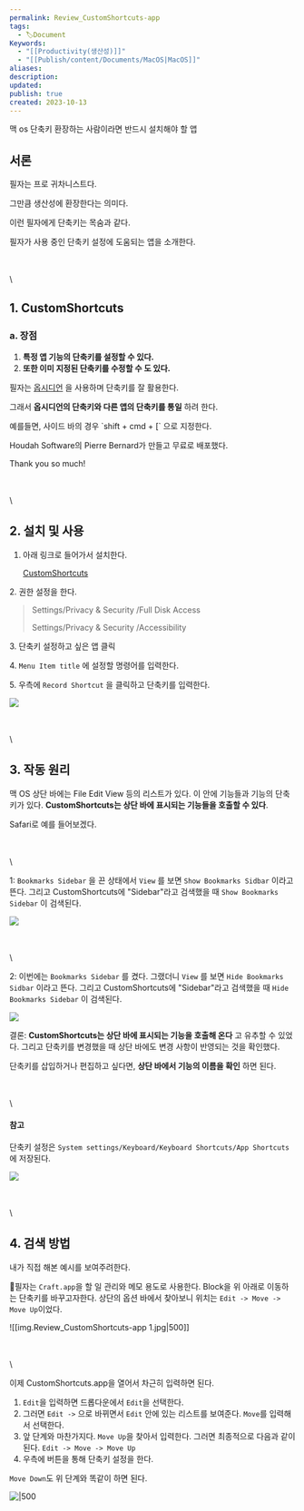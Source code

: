 ```yaml
---
permalink: Review_CustomShortcuts-app
tags:
  - 🏷️Document
Keywords:
  - "[[Productivity(생산성)]]"
  - "[[Publish/content/Documents/MacOS|MacOS]]"
aliases: 
description: 
updated: 
publish: true
created: 2023-10-13
---
```

맥 os 단축키 환장하는 사람이라면 반드시 설치해야 할 앱


## 서론

필자는 프로 귀차니스트다.

그만큼 생산성에 환장한다는 의미다.

이런 필자에게 단축키는 목숨과 같다.

필자가 사용 중인 단축키 설정에 도움되는 앱을 소개한다.

\
\
\
	

## 1\. CustomShortcuts

### a. 장점

1. **특정 앱 기능의 단축키를 설정할 수 있다.**
2. **또한 이미 지정된 단축키를 수정할 수 도 있다.**

필자는 [옵시디언](__GHOST_URL__/tag/obsidieon/) 을 사용하며 단축키를 잘 활용한다.

그래서 **옵시디언의 단축키와 다른 앱의 단축키를 통일** 하려 한다.

예를들면, 사이드 바의 경우 \`shift + cmd + \[\` 으로 지정한다.

Houdah Software의 Pierre Bernard가 만들고 무료로 배포했다.

Thank you so much!

\
\
\
	

## 2. 설치 및 사용

1. 아래 링크로 들어가서 설치한다.

   [CustomShortcuts](https://www.houdah.com/customShortcuts/)

2\. 권한 설정을 한다.

> Settings/Privacy & Security /Full Disk Access
>
> Settings/Privacy & Security /Accessibility

3\. 단축키 설정하고 싶은 앱 클릭

4\. `Menu Item title` 에 설정할 명령어를 입력한다.

5\. 우측에 `Record Shortcut` 을 클릭하고 단축키를 입력한다.

![](https://i.imgur.com/K9Jmcwb.jpg)


\
\
\
	

## 3. 작동 원리

맥 OS 상단 바에는 File Edit View 등의 리스트가 있다. 이 안에 기능들과 기능의 단축키가 있다. **CustomShortcuts는 상단 바에 표시되는 기능들을 호출할 수 있다**.

Safari로 예를 들어보겠다.

\
\
\
	

1: `Bookmarks Sidebar` 을 끈 상태에서 `View` 를 보면 `Show Bookmarks Sidbar` 이라고 뜬다. 그리고 CustomShortcuts에 "Sidebar"라고 검색했을 때 `Show Bookmarks Sidebar` 이 검색된다.

![](https://i.imgur.com/95BHTpo.png)

\
\
\
	

2: 이번에는 `Bookmarks Sidebar` 를 켰다. 그랬더니 `View` 를 보면 `Hide Bookmarks Sidbar` 이라고 뜬다. 그리고 CustomShortcuts에 "Sidebar"라고 검색했을 때 `Hide Bookmarks Sidebar` 이 검색된다.

![](https://i.imgur.com/7AuIaN9.png)

결론: **CustomShortcuts는 상단 바에 표시되는 기능을 호출해 온다** 고 유추할 수 있었다. 그리고 단축키를 변경했을 때 상단 바에도 변경 사항이 반영되는 것을 확인했다.

단축키를 삽입하거나 편집하고 싶다면, **상단 바에서 기능의 이름을 확인** 하면 된다.

\
\
\
	

#### 참고
단축키 설정은 `System settings/Keyboard/Keyboard Shortcuts/App Shortcuts`에 저장된다.

![](https://i.imgur.com/WhWMeAT.png)


\
\
\
	


## 4. 검색 방법
내가 직접 해본 예시를 보여주려한다. 

필자는 `Craft.app`을 할 일 관리와 메모 용도로 사용한다. Block을 위 아래로 이동하는 단축키를 바꾸고자한다. 상단의 옵션 바에서 찾아보니 위치는 `Edit -> Move -> Move Up`이었다. 

![[img.Review_CustomShortcuts-app 1.jpg|500]]


\
\
\
	

이제 CustomShortcuts.app을 열어서 차근히 입력하면 된다.

1. `Edit`을 입력하면 드롭다운에서 `Edit`을 선택한다. 
2. 그러면 `Edit ->` 으로 바뀌면서 `Edit` 안에 있는 리스트를 보여준다. `Move`를 입력해서 선택한다. 
3. 앞 단계와 마찬가지다. `Move Up`을 찾아서 입력한다.  그러면 최종적으로 다음과 같이 된다. `Edit -> Move -> Move Up`
4. 우측에 버튼을 통해 단축키 설정을 한다.

`Move Down`도 위 단계와 똑같이 하면 된다.

![|500](https://i.imgur.com/YkPqise.png)
